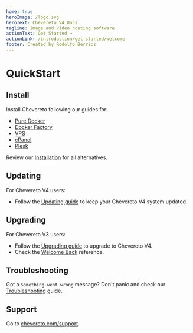 ```yaml
---
home: true
heroImage: /logo.svg
heroText: Chevereto V4 Docs
tagline: Image and Video hosting software
actionText: Get Started →
actionLink: /introduction/get-started/welcome
footer: Created by Rodolfo Berrios
---
```


# QuickStart

## Install

Install Chevereto following our guides for:

* [Pure Docker](./guides/docker/pure-docker.md)
* [Docker Factory](./guides/docker/README.md)
* [VPS](./guides/server/vps.md)
* [cPanel](./guides/cpanel/README.md)
* [Plesk](./guides/plesk/README.md)

Review our [Installation](application/installing/installation.md) for all alternatives.

## Updating

For Chevereto V4 users:

* Follow the [Updating guide](application/installing/updating.md) to keep your Chevereto V4 system updated.

## Upgrading

For Chevereto V3 users:

* Follow the [Upgrading guide](application/installing/upgrading.md) to upgrade to Chevereto V4.
* Check the [Welcome Back](introduction/changelog/welcome-back.md#chevereto-v4-vs-v3) reference.

## Troubleshooting

Got a `Something went wrong` message? Don't panic and check our [Troubleshooting](application/reference/errors.md#something-went-wrong) guide.

## Support

Go to [chevereto.com/support](https://chevereto.com/support).
